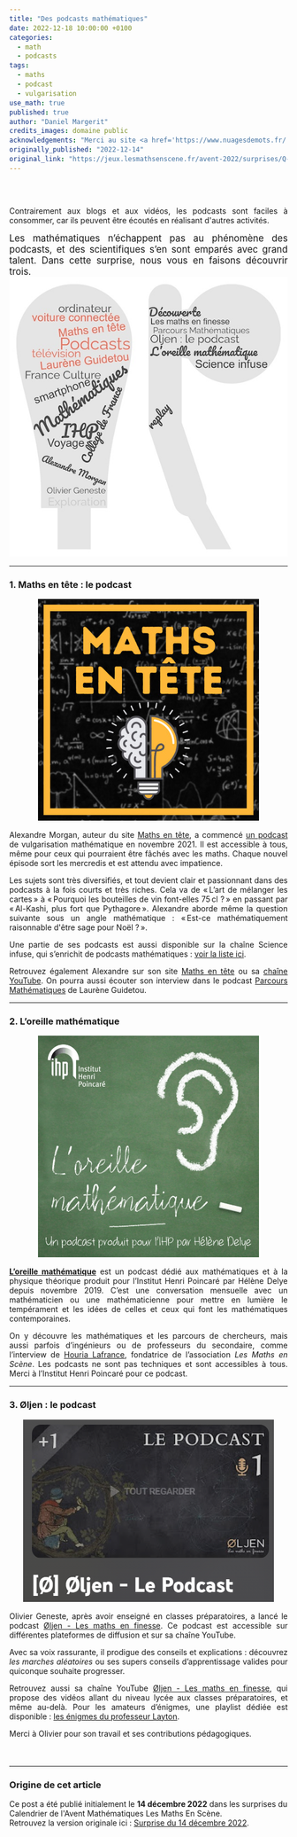 ```yaml
---
title: "Des podcasts mathématiques"
date: 2022-12-18 10:00:00 +0100
categories: 
  - math
  - podcasts
tags:
  - maths
  - podcast
  - vulgarisation
use_math: true
published: true
author: "Daniel Margerit"
credits_images: domaine public
acknowledgements: "Merci au site <a href='https://www.nuagesdemots.fr/'>www.nuagesdemots.fr</a> pour la réalisation de nuages de mots."
originally_published: "2022-12-14"
original_link: "https://jeux.lesmathsenscene.fr/avent-2022/surprises/Q-ZUBW4gO3jw0nWmFQRoY25zq68T3f2LGy/"
---
```


<div style="text-align: justify; font-size: 100%; margin-top: 60px; margin-bottom: 50px;">

Contrairement aux blogs et aux vidéos, les podcasts sont faciles à consommer, car ils peuvent être écoutés en réalisant d'autres activités.

<div style="font-size: 120%;">
Les mathématiques n’échappent pas au phénomène des podcasts, et des scientifiques s’en sont emparés avec grand talent. Dans cette surprise, nous vous en faisons découvrir trois.
</div>

<div style="text-align: center;">
  <img src="/images/posts/2022-12-18/img_1.jpg" alt="Illustration">
</div>

---

### 1. Maths en tête : le podcast

<div style="text-align: center;">
  <a href="https://www.mathsentete.fr/podcast">
    <img src="images/2022-12-18/img_2.jpeg" alt="Maths en tête Podcast">
  </a>
</div>

Alexandre Morgan, auteur du site [Maths en tête](https://www.mathsentete.fr/), a commencé [un podcast](https://www.mathsentete.fr/podcast) de vulgarisation mathématique en novembre 2021. Il est accessible à tous, même pour ceux qui pourraient être fâchés avec les maths. Chaque nouvel épisode sort les mercredis et est attendu avec impatience.

Les sujets sont très diversifiés, et tout devient clair et passionnant dans des podcasts à la fois courts et très riches. Cela va de « L’art de mélanger les cartes » à « Pourquoi les bouteilles de vin font-elles 75 cl ? » en passant par « Al-Kashi, plus fort que Pythagore ». Alexandre aborde même la question suivante sous un angle mathématique : « Est-ce mathématiquement raisonnable d'être sage pour Noël ? ».

Une partie de ses podcasts est aussi disponible sur la chaîne Science infuse, qui s’enrichit de podcasts mathématiques : [voir la liste ici](https://docs.google.com/document/d/1r1k4p-IedsObbc4TB4WMOaSEjRL9n6baf9Asq28ojWQ/edit).

Retrouvez également Alexandre sur son site [Maths en tête](https://www.mathsentete.fr/) ou sa [chaîne YouTube](https://www.youtube.com/channel/UCpbU7mXDloketKRA92AcW7Q). On pourra aussi écouter son interview dans le podcast [Parcours Mathématiques](https://www.youtube.com/watch?v=RX-oB4zoW7k) de Laurène Guidetou.

---

### 2. L’oreille mathématique

<div style="text-align: center;">
  <a href="https://maison-des-maths.paris/houria-lafrance/">
    <img src="images/2022-12-18/img_3.jpg" alt="L'oreille mathématique" style="width: 400px;">
  </a>
</div>

[**L’oreille mathématique**](https://maison-des-maths.paris/podcasts/) est un podcast dédié aux mathématiques et à la physique théorique produit pour l’Institut Henri Poincaré par Hélène Delye depuis novembre 2019. C’est une conversation mensuelle avec un mathématicien ou une mathématicienne pour mettre en lumière le tempérament et les idées de celles et ceux qui font les mathématiques contemporaines.

On y découvre les mathématiques et les parcours de chercheurs, mais aussi parfois d’ingénieurs ou de professeurs du secondaire, comme l’interview de [Houria Lafrance](https://maison-des-maths.paris/houria-lafrance/), fondatrice de l’association *Les Maths en Scène*. Les podcasts ne sont pas techniques et sont accessibles à tous. Merci à l’Institut Henri Poincaré pour ce podcast.

---

### 3. Øljen : le podcast

<div style="text-align: center;">
  <a href="https://www.youtube.com/playlist?list=PLkj0p5n3uJ6xrolg_GTSQr6913ABqtqKu">
    <img src="images/2022-12-18/img_4.png" alt="Øljen Podcast">
  </a>
</div>

Olivier Geneste, après avoir enseigné en classes préparatoires, a lancé le podcast [Øljen - Les maths en finesse](https://www.youtube.com/playlist?list=PLkj0p5n3uJ6xrolg_GTSQr6913ABqtqKu). Ce podcast est accessible sur différentes plateformes de diffusion et sur sa chaîne YouTube.

Avec sa voix rassurante, il prodigue des conseils et explications : découvrez *les marches aléatoires* ou ses supers conseils d’apprentissage valides pour quiconque souhaite progresser. 

Retrouvez aussi sa chaîne YouTube [Øljen - Les maths en finesse](https://www.youtube.com/c/oljenmaths/featured), qui propose des vidéos allant du niveau lycée aux classes préparatoires, et même au-delà. Pour les amateurs d’énigmes, une playlist dédiée est disponible : [les énigmes du professeur Layton](https://www.youtube.com/playlist?list=PLkj0p5n3uJ6xs194fG1XZCCz-1e3irBmP).

Merci à Olivier pour son travail et ses contributions pédagogiques.

</div>

---

### Origine de cet article

Ce post a été publié initialement le **14 décembre 2022** dans les surprises du Calendrier de l'Avent Mathématiques Les Maths En Scène.  
Retrouvez la version originale ici : [Surprise du 14 décembre 2022](https://jeux.lesmathsenscene.fr/avent-2022/surprises/Q-ZUBW4gO3jw0nWmFQRoY25zq68T3f2LGy/).
